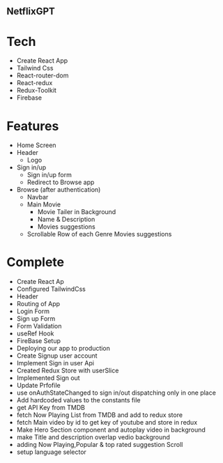## NetflixGPT

# Tech

- Create React App
- Tailwind Css
- React-router-dom
- React-redux
- Redux-Toolkit
- Firebase

# Features

- Home Screen
- Header
  - Logo
- Sign in/up
  - Sign in/up form
  - Redirect to Browse app
- Browse (after authentication)
  - Navbar
  - Main Movie
    - Movie Tailer in Background
    - Name & Description
    - Movies suggestions
  - Scrollable Row of each Genre Movies suggestions

# Complete

- Create React Ap
- Configured TailwindCss
- Header
- Routing of App
- Login Form
- Sign up Form
- Form Validation
- useRef Hook
- FireBase Setup
- Deploying our app to production
- Create Signup user account
- Implement Sign in user Api
- Created Redux Store with userSlice
- Implemented Sign out
- Update Prfofile
- use onAuthStateChanged to sign in/out dispatching only in one place
- Add hardcoded values to the constants file
- get API Key from TMDB
- fetch Now Playing List from TMDB and add to redux store
- fetch Main video by id to get key of youtube and store in redux
- Make Hero Section component and autoplay video in background
- make Title and description overlap vedio background
- adding Now Playing,Popular & top rated suggestion Scroll
- setup language selector
